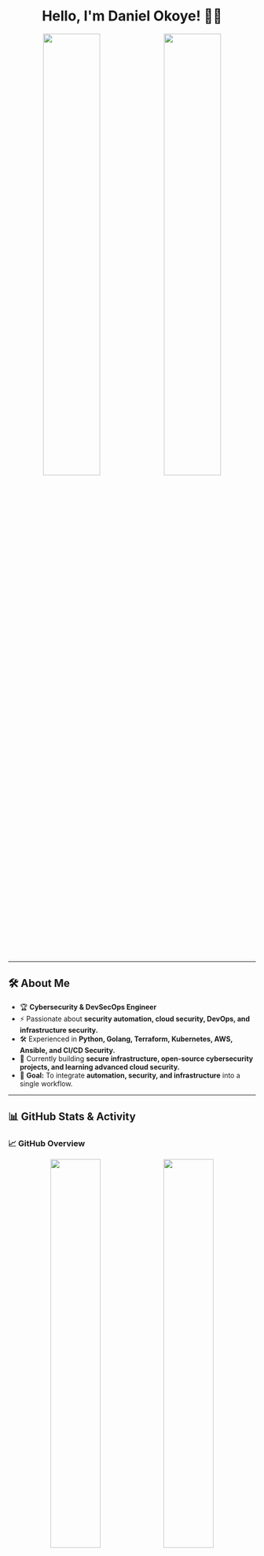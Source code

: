 <h1 align="center">Hello, I'm Daniel Okoye! 👋🏾</h1>

<p align="center">
  <img src="https://github-readme-stats.vercel.app/api?username=iamdanielokoye&show_icons=true&theme=radical" width="48%" />
  <img src="https://github-readme-streak-stats.herokuapp.com/?user=iamdanielokoye&theme=radical" width="48%" />
</p>

---

## 🛠 About Me
- 🏆 **Cybersecurity & DevSecOps Engineer**
- ⚡ Passionate about **security automation, cloud security, DevOps, and infrastructure security.**
- 🛠 Experienced in **Python, Golang, Terraform, Kubernetes, AWS, Ansible, and CI/CD Security.**
- 🚀 Currently building **secure infrastructure, open-source cybersecurity projects, and learning advanced cloud security.**
- 🎯 **Goal:** To integrate **automation, security, and infrastructure** into a single workflow.

---

## 📊 GitHub Stats & Activity

### 📈 GitHub Overview
<p align="center">
  <img src="https://github-readme-stats.vercel.app/api?username=iamdanielokoye&show_icons=true&theme=radical" width="45%" />
  <img src="https://github-readme-streak-stats.herokuapp.com/?user=iamdanielokoye&theme=radical" width="45%" />
</p>

### 🚀 Most Used Languages
<p align="center">
  <img src="https://github-readme-stats.vercel.app/api/top-langs/?username=iamdanielokoye&layout=compact&theme=radical" width="50%" />
</p>

---

## 🛠 Tech Stack
<p align="center">
  <img src="https://img.shields.io/badge/Code-Python-informational?style=flat&logo=python&logoColor=white&color=3776AB" />
  <img src="https://img.shields.io/badge/Code-Golang-informational?style=flat&logo=go&logoColor=white&color=00ADD8" />
  <img src="https://img.shields.io/badge/Cloud-AWS-informational?style=flat&logo=amazonaws&logoColor=white&color=232F3E" />
  <img src="https://img.shields.io/badge/IaC-Terraform-informational?style=flat&logo=terraform&logoColor=white&color=7B42BC" />
  <img src="https://img.shields.io/badge/DevOps-Kubernetes-informational?style=flat&logo=kubernetes&logoColor=white&color=326CE5" />
  <img src="https://img.shields.io/badge/Automation-Ansible-informational?style=flat&logo=ansible&logoColor=white&color=EE0000" />
  <img src="https://img.shields.io/badge/Scripting-Bash-informational?style=flat&logo=gnubash&logoColor=white&color=4EAA25" />
</p>

---

## 📚 Latest Projects
🚀 Here are some **projects** I’ve worked on:
- **🔹 [Kubernetes Security Automation](https://github.com/iamdanielokoye/k8s-security-automation)** - Cluster-agnostic security automation for Kubernetes.
- **🔹 [Terraform Secure AWS Modules](https://github.com/iamdanielokoye/terraform-secure-aws-modules)** - Secure AWS infrastructure with Terraform.
- **🔹 [DevSecOps CI/CD Pipeline](https://github.com/iamdanielokoye/devsecops-pipeline)** - A secure CI/CD pipeline with compliance checks.
- **🔹 [Cross-Platform File Transfer App](https://github.com/iamdanielokoye/cross-platform-file-transfer)** - A tool for transferring files between different OS.

---

## 🔗 Connect with Me
📫 **How to reach me:**
<p align="center">
  <a href="https://www.linkedin.com/in/danielokoye">
    <img src="https://img.shields.io/badge/LinkedIn-Daniel%20Okoye-blue?style=flat&logo=linkedin" />
  </a>
  <a href="https://twitter.com/yourhandle">
    <img src="https://img.shields.io/badge/Twitter-%40yourhandle-blue?style=flat&logo=twitter" />
  </a>
  <a href="mailto:youremail@example.com">
    <img src="https://img.shields.io/badge/Email-Contact%20Me-red?style=flat&logo=gmail" />
  </a>
</p>

---
🚀 **I’m always open to collaborations and learning new things! Let’s connect and build something amazing together.**
